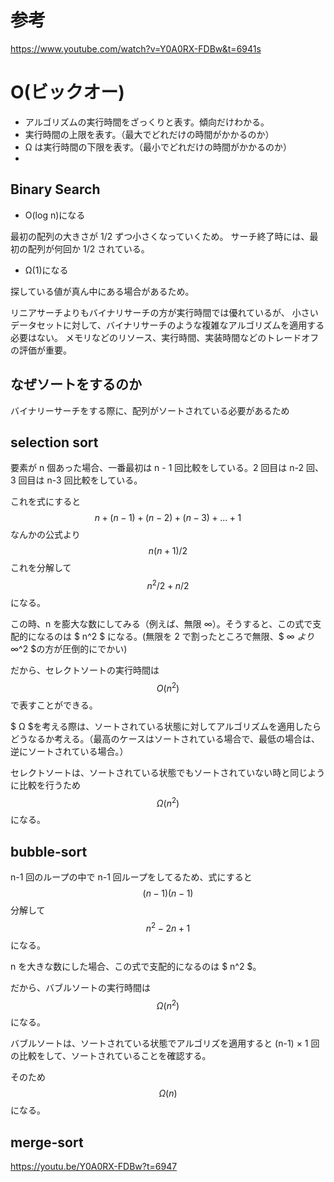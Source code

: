 <script type="text/javascript" async src="https://cdnjs.cloudflare.com/ajax/libs/mathjax/2.7.7/MathJax.js?config=TeX-MML-AM_CHTML">
</script>
<script type="text/x-mathjax-config">
 MathJax.Hub.Config({
 tex2jax: {
 inlineMath: [['$', '$'] ],
 displayMath: [ ['$$','$$'], ["\\[","\\]"] ]
 }
 });
</script>

# 参考

https://www.youtube.com/watch?v=Y0A0RX-FDBw&t=6941s

# O(ビックオー)

- アルゴリズムの実行時間をざっくりと表す。傾向だけわかる。
- 実行時間の上限を表す。（最大でどれだけの時間がかかるのか）
- Ω は実行時間の下限を表す。（最小でどれだけの時間がかかるのか）
-

## Binary Search

- O(log n)になる

最初の配列の大きさが $1/2$ ずつ小さくなっていくため。
サーチ終了時には、最初の配列が何回か $1/2$ されている。

- Ω(1)になる

探している値が真ん中にある場合があるため。

リニアサーチよりもバイナリサーチの方が実行時間では優れているが、
小さいデータセットに対して、バイナリサーチのような複雑なアルゴリズムを適用する必要はない。
メモリなどのリソース、実行時間、実装時間などのトレードオフの評価が重要。

## なぜソートをするのか

バイナリーサーチをする際に、配列がソートされている必要があるため

## selection sort

要素が n 個あった場合、一番最初は n - 1 回比較をしている。2 回目は n-2 回、3 回目は n-3 回比較をしている。

これを式にすると
$$ n + (n-1) + (n-2) + (n-3) + ... + 1 $$
なんかの公式より
$$ n(n+1)/2 $$
これを分解して
$$ n^2/2 + n/2 $$
になる。

この時、n を膨大な数にしてみる（例えば、無限 ∞）。そうすると、この式で支配的になるのは $ n^2 $ になる。(無限を 2 で割ったところで無限、$ ∞ $より$ ∞^2 $の方が圧倒的にでかい)

だから、セレクトソートの実行時間は
$$ O(n^2) $$
で表すことができる。

$ Ω $を考える際は、ソートされている状態に対してアルゴリズムを適用したらどうなるか考える。（最高のケースはソートされている場合で、最低の場合は、逆にソートされている場合。）

セレクトソートは、ソートされている状態でもソートされていない時と同じように比較を行うため
$$ Ω(n^2) $$
になる。

## bubble-sort

n-1 回のループの中で n-1 回ループをしてるため、式にすると
$$ (n-1)(n-1) $$
分解して
$$ n^2 -2n + 1 $$
になる。

n を大きな数にした場合、この式で支配的になるのは $ n^2 $。

だから、バブルソートの実行時間は
$$ Ω(n^2) $$
になる。

バブルソートは、ソートされている状態でアルゴリズを適用すると (n-1) × 1 回の比較をして、ソートされていることを確認する。

そのため
$$ Ω(n) $$
になる。

## merge-sort

https://youtu.be/Y0A0RX-FDBw?t=6947
